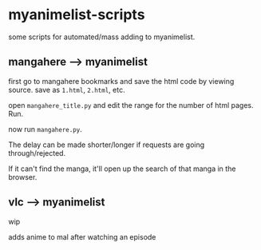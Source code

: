 # myanimelist-scripts

some scripts for automated/mass adding to myanimelist.

## mangahere --> myanimelist
first go to mangahere bookmarks and save the html code by viewing source. save as ```1.html```, ```2.html```, etc.

open ```mangahere_title.py``` and edit the range for the number of html pages. Run.

now run ```mangahere.py```.

The delay can be made shorter/longer if requests are going through/rejected.

If it can't find the manga, it'll open up the search of that manga in the browser.

## vlc --> myanimelist
wip

adds anime to mal after watching an episode
